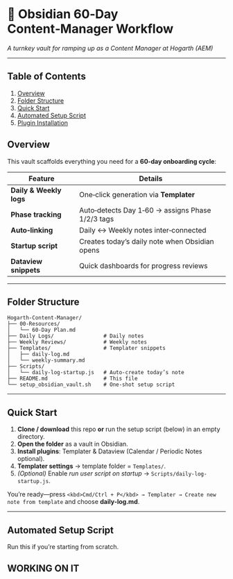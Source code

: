 # 🧠 Obsidian 60‑Day Content‑Manager Workflow  

*A turnkey vault for ramping up as a Content Manager at Hogarth (AEM)*

---

## Table of Contents

1. [Overview](#overview)  
2. [Folder Structure](#folder-structure)  
3. [Quick Start](#quick-start)  
4. [Automated Setup Script](#automated-setup-script)  
5. [Plugin Installation](#plugin-installation)  

## Overview

This vault scaffolds everything you need for a **60‑day onboarding cycle**:

| Feature | Details |
|---------|---------|
| **Daily & Weekly logs** | One‑click generation via **Templater** |
| **Phase tracking** | Auto‑detects Day 1‑60 → assigns Phase 1/2/3 tags |
| **Auto‑linking** | Daily ↔ Weekly notes inter‑connected |
| **Startup script** | Creates today’s daily note when Obsidian opens |
| **Dataview snippets** | Quick dashboards for progress reviews |

---

## Folder Structure

```text
Hogarth-Content-Manager/
├── 00-Resources/
│   └── 60-Day Plan.md
├── Daily Logs/                # Daily notes
├── Weekly Reviews/            # Weekly notes
├── Templates/                 # Templater snippets
│   ├── daily-log.md
│   └── weekly-summary.md
├── Scripts/
│   └── daily-log-startup.js   # Auto‑create today’s note
├── README.md                  # This file
└── setup_obsidian_vault.sh    # One‑shot setup script
```

---

## Quick Start

1. **Clone / download** this repo **or** run the setup script (below) in an empty directory.  
2. **Open the folder** as a vault in Obsidian.  
3. **Install plugins**: Templater & Dataview (Calendar / Periodic Notes optional).  
4. **Templater settings** → template folder = `Templates/`.  
5. *(Optional)* Enable *run user script on startup* → `Scripts/daily-log-startup.js`.

You’re ready—press `<kbd>Cmd/Ctrl + P</kbd> → Templater → Create new note from template` and choose **daily‑log.md**.

---

## Automated Setup Script

Run this if you’re starting from scratch.

## WORKING ON IT
